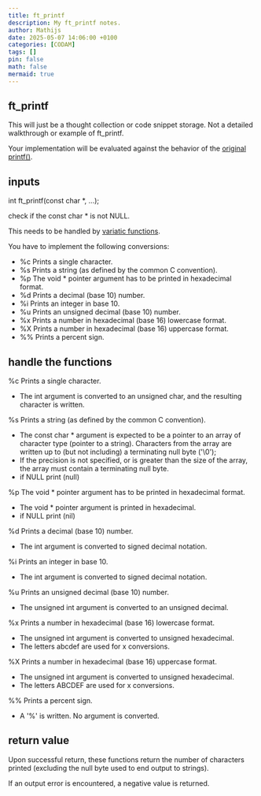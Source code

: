 ```yaml
---
title: ft_printf
description: My ft_printf notes.
author: Mathijs
date: 2025-05-07 14:06:00 +0100
categories: [CODAM]
tags: []
pin: false
math: false
mermaid: true
---
```


## ft_printf
This will just be a thought collection or code snippet storage. Not a detailed walkthrough or example of ft_printf.

Your implementation will be evaluated against the behavior of the [original printf()](https://cplusplus.com/reference/cstdio/printf/).

## inputs
int ft_printf(const char *, ...);

check if the const char * is not NULL.

This needs to be handled by [variatic functions](https://en.wikipedia.org/wiki/Variadic_function).

You have to implement the following conversions:
- %c Prints a single character.
- %s Prints a string (as defined by the common C convention).
- %p The void * pointer argument has to be printed in hexadecimal format.
- %d Prints a decimal (base 10) number.
- %i Prints an integer in base 10.
- %u Prints an unsigned decimal (base 10) number.
- %x Prints a number in hexadecimal (base 16) lowercase format.
- %X Prints a number in hexadecimal (base 16) uppercase format.
- %% Prints a percent sign.

## handle the functions
%c Prints a single character.
- The int argument is converted to an unsigned  char, and the resulting character is written.

%s Prints a string (as defined by the common C convention).
- The const char * argument is expected to be a pointer to an array of character type (pointer to a string).  Characters from the array are written up to (but not including) a terminating null byte ('\0');
- If the  precision is not specified, or is greater than the size of the array, the array must contain a terminating null byte.
- if NULL print (null)

%p The void * pointer argument has to be printed in hexadecimal format.
- The void * pointer argument is printed in hexadecimal.
- if NULL print (nil)

%d Prints a decimal (base 10) number.
- The  int  argument is converted to signed decimal notation.

%i Prints an integer in base 10.
- The  int  argument is converted to signed decimal notation.

%u Prints an unsigned decimal (base 10) number.
- The unsigned int argument is converted to an unsigned  decimal.

%x Prints a number in hexadecimal (base 16) lowercase format.
- The unsigned int argument is converted to unsigned hexadecimal.
- The letters abcdef are used for x conversions.

%X Prints a number in hexadecimal (base 16) uppercase format.
- The unsigned int argument is converted to unsigned hexadecimal.
- The letters ABCDEF are used for x conversions.

%% Prints a percent sign.
- A '%' is written.  No argument is converted.


## return value
Upon successful return, these functions return the number of characters printed (excluding the null byte used to end output to strings).

If an output error is encountered, a negative value is returned.
